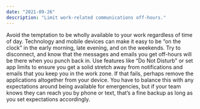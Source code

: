 ```yaml
---
date: "2021-09-26"
description: "Limit work-related communications off-hours."
---
```


Avoid the temptation to be wholly available to your work regardless of time of day. Technology and mobile devices can make it easy to be “on the clock” in the early morning, late evening, and on the weekends. Try to disconnect, and know that the messages and emails you get off-hours will be there when you punch back in. Use features like “Do Not Disturb” or set app limits to ensure you get a solid stretch away from notifications and emails that you keep you in the work zone. If that fails, perhaps remove the applications altogether from your device. You have to balance this with any expectations around being available for emergencies, but if your team knows they can reach you by phone or text, that’s a fine backup as long as you set expectations accordingly.
